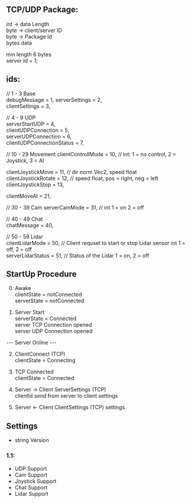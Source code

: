 ## TCP/UDP Package:
int -> data Length   
byte -> client/server ID  
byte -> Package Id  
bytes data

min length 6 bytes   
server Id = 1;

## ids:

// 1 - 3 Base  
debugMessage = 1, 
serverSettings = 2,  
clientSettings = 3,

// 4 - 9 UDP   
serverStartUDP = 4,  
clientUDPConnection = 5,   
serverUDPConnection = 6,   
clientUDPConnectionStatus = 7,

// 10 - 29 Movement
clientControllMode = 10, // int: 1 = no control, 2 = Joystick, 3 = AI   

clientJoystickMove = 11, // dir norm Vec2, speed float   
clientJoystickRotate = 12, // speed float, pos = right, neg = left   
clientJoystickStop = 13, 

clientMoveAI = 21,

// 30 - 39 Cam 
serverCamMode = 31, // int  1 = on 2 = off

// 40 - 49 Chat   
chatMessage = 40,


// 50 - 59 Lidar  
clientLidarMode = 50,  // Client requset to start or stop Lidar sensor int 1 = off, 2 = off  
serverLidarStatus = 51, // Status of the Lidar 1 = on, 2 = off

## StartUp Procedure
0. Awake  
   clientState = notConnected  
   serverState = notConnected

1. Server Start  
   serverState = Connected  
   server TCP Connection opened  
   server UDP Connection opened

--- Server Online ---

2. ClientConnect (TCP)  
   clientState = Connecting

3. TCP Connected  
   clientState = Connected

4. Server -> Client ServerSettings (TCP)  
   clientId send from server to client
   settings

5.  Server <- Client ClientSettings (TCP)
    settings

## Settings
- string Version

### 1.1:
- UDP Support
- Cam Support
- Joystick Support
- Chat Support
- Lidar Support
